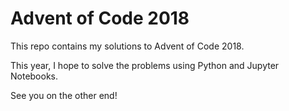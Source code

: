 # Advent of Code 2018

This repo contains my solutions to Advent of Code 2018.

This year, I hope to solve the problems using Python and Jupyter Notebooks.

See you on the other end!

